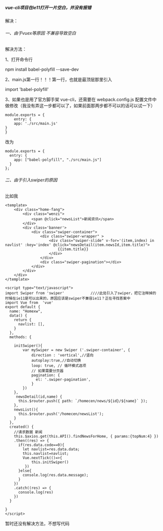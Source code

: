 ##### vue-cli项目在ie11打开一片空白，并没有报错

解决：

###### 一、由于vuex等原因 不兼容导致空白

解决方法：

1、打开命令行

npm install babel-polyfill --save-dev 

2、main.js第一行！！！第一行，也就是最顶层那里引入

import 'babel-polyfill' 

3、如果也是用了官方脚手架 vue-cli，还需要在 webpack.config.js 配置文件中做修改（我没有弄这一步都可以了，如果前面那两步都不可以的话可以试一下）

```
module.exports = {
    entry: {
    app: './src/main.js'
}
}
```

改为

```
module.exports = {
  entry: {
    app: ["babel-polyfill", "./src/main.js"]
  }
};
```

###### 二、由于引入swiper的原因

比如我

```
<template>
	<div class="home-fang">	
 		<div class="wenzi">
 			<span @click="newsList">新闻资讯</span>
 		</div>
 		<div class='banner'>
			<div class="swiper-container">
			    <div class="swiper-wrapper" >
			        <div class="swiper-slide" v-for='(item,index) in navlist' :key='index' @click="newsDetail(item.newsId,item.title)">
			        	{{item.title}}
			        </div>
			    </div>
			    <div class="swiper-pagination"></div>
			</div>
		</div>
	</div>
</template>

<script type="text/javascript">
import Swiper from 'swiper'            ////此处引入了swiper，把它注释掉的时候在ie11是可以出来的，原因应该是swiper不兼容ie11？正在寻找答案中
import Vue from  'vue'
export default {
  name: "Homexw",
  data() {
    return {
      navlist: [],
    }
  },
  methods: {

    initSwiper(){
   	   	var mySwiper = new Swiper ('.swiper-container', {
   	   		direction : 'vertical',//竖向
   	   		autoplay:true,//自动切换
		    loop: true, // 循环模式选项
		    // 如果需要分页器
		    pagination: {
		      el: '.swiper-pagination',
		    }
		})  
    },
	 newsDetail(id,name) { 
	  this.$router.push({ path: `/homecen/news/${id}/${name}` });
	},
	newsList(){
	  this.$router.push('/homecen/newsList');
	}
  },
  created() {
    //请求数据 新闻
    this.$axios.get(this.API().findNewsForHome, { params:{topNum:4} })
    .then((res) => {
      if(res.data.code==0){
        let navlist=res.data.data;
        this.navlist=navlist;
        Vue.nextTick(()=>{
         	this.initSwiper()
         })
      }else{
        console.log(res.data.message);
      }
    })
    .catch((res) => {
      console.log(res)
    })
  }

}
</script>
```

暂时还没有解决方法，不想写代码